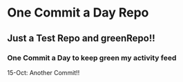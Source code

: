 # One Commit a Day Repo
## Just a Test Repo and greenRepo!!
### One Commit a Day to keep green my activity feed 

15-Oct: Another Commit!!